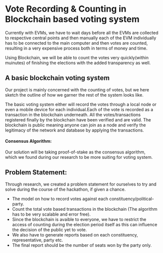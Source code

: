# Vote Recording & Counting in Blockchain based voting system
Currently with EVMs, we have to wait days before all the EVMs are collected to respective central points and then manually each of the EVM individually has to be connected to the main computer and then votes are counted, resulting in a very expensive process both in terms of money and time.

Using Blockchain, we will be able to count the votes very quickly(within muinutes) of finishing the elections with the added transparency as well.

## A basic blockchain voting system
Our project is mainly concerned with the counting of votes, but we here sketch the outline of how we garner the rest of the system looks like.

The basic voting system either will record the votes through a local node or even a mobile device for each individual.Each of the vote is recorded as a transaction in the blockchain underneath. All the votes/transactions registered finally by the blockchain have been verified and are valid. The blockchain is public meaning anyone can join as a node and verify the legitimacy of the network and database by applying the transactions.

#### Consensus Algorithm: 
Our solution will be taking proof-of-stake as the consensus algorithm, which we found during our research to be more suiting for voting system.

## Problem Statement: 
Through research, we created a problem statement for ourselves to try and solve during the course of the hackathon, if given a chance.

+ The model on how to record votes against each constituency/political-party.
+ Count the total vote based transactions in the blockchain (The algorithm has to be very scalable and error free).
+ Since the blockchain is avaible to everyone, we have to restrict the access of counting during the election period itself as this can influence the decision of the public yet to vote.
+ We also have to generate reports based on each constituency, representative, party etc.
+ The final report should be the number of seats won by the party only.
